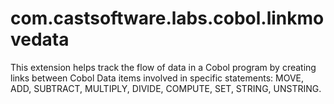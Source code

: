 # com.castsoftware.labs.cobol.linkmovedata
This extension helps track the flow of data in a Cobol program by creating links between Cobol Data items involved in specific statements: MOVE, ADD, SUBTRACT, MULTIPLY, DIVIDE, COMPUTE, SET, STRING, UNSTRING.
